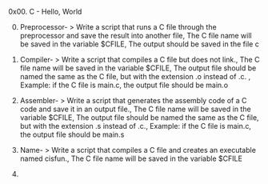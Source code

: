 0x00. C - Hello, World

0. Preprocessor- > Write a script that runs a C file through the preprocessor and save the result into another file,
The C file name will be saved in the variable $CFILE, The output should be saved in the file c

1. Compiler- > Write a script that compiles a C file but does not link., The C file name will be saved in the variable $CFILE, The output file should be named the same as the C file, but with the extension .o instead of .c. , Example: if the C file is main.c, the output file should be main.o

2.  Assembler- > Write a script that generates the assembly code of a C code and save it in an output file., The C file name will be saved in the variable $CFILE, The output file should be named the same as the C file, but with the extension .s instead of .c., Example: if the C file is main.c, the output file should be main.s

3. Name- > Write a script that compiles a C file and creates an executable named cisfun., The C file name will be saved in the variable $CFILE

4. 
